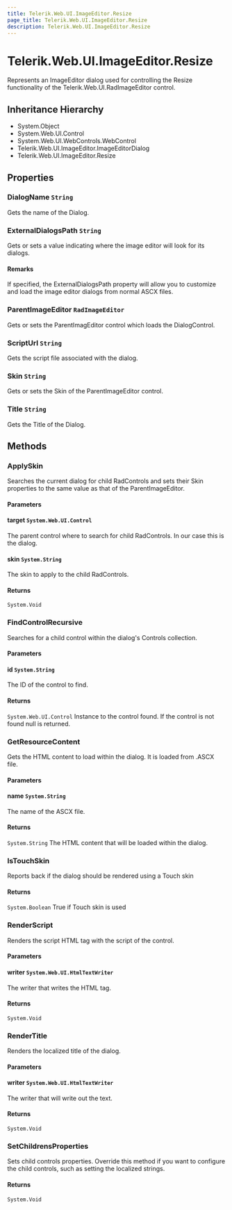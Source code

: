 ```yaml
---
title: Telerik.Web.UI.ImageEditor.Resize
page_title: Telerik.Web.UI.ImageEditor.Resize
description: Telerik.Web.UI.ImageEditor.Resize
---
```


# Telerik.Web.UI.ImageEditor.Resize

Represents an ImageEditor dialog used for controlling the Resize functionality of the Telerik.Web.UI.RadImageEditor control.

## Inheritance Hierarchy

* System.Object
* System.Web.UI.Control
* System.Web.UI.WebControls.WebControl
* Telerik.Web.UI.ImageEditor.ImageEditorDialog
* Telerik.Web.UI.ImageEditor.Resize

## Properties

###  DialogName `String`

Gets the name of the Dialog.

###  ExternalDialogsPath `String`

Gets or sets a value indicating where the image editor will look for its dialogs.

#### Remarks
If specified, the ExternalDialogsPath
                    property will allow you to customize and load the image editor dialogs from normal ASCX files.

###  ParentImageEditor `RadImageEditor`

Gets or sets the ParentImagEditor control which loads the DialogControl.

###  ScriptUrl `String`

Gets the script file associated with the dialog.

###  Skin `String`

Gets or sets the Skin of the ParentImageEditor control.

###  Title `String`

Gets the Title of the Dialog.

## Methods

###  ApplySkin

Searches the current dialog for child RadControls and sets their Skin properties to the same value as that of the ParentImageEditor.

#### Parameters

#### target `System.Web.UI.Control`

The parent control where to search for child RadControls. In our case this is the dialog.

#### skin `System.String`

The skin to apply to the child RadControls.

#### Returns

`System.Void` 

###  FindControlRecursive

Searches for a child control within the dialog's Controls collection.

#### Parameters

#### id `System.String`

The ID of the control to find.

#### Returns

`System.Web.UI.Control` Instance to the control found. If the control is not found null is returned.

###  GetResourceContent

Gets the HTML content to load within the dialog. It is loaded from .ASCX file.

#### Parameters

#### name `System.String`

The name of the ASCX file.

#### Returns

`System.String` The HTML content that will be loaded within the dialog.

###  IsTouchSkin

Reports back if the dialog should be rendered using a Touch skin

#### Returns

`System.Boolean` True if Touch skin is used

###  RenderScript

Renders the script HTML tag with the script of the control.

#### Parameters

#### writer `System.Web.UI.HtmlTextWriter`

The writer that writes the HTML tag.

#### Returns

`System.Void` 

###  RenderTitle

Renders the localized title of the dialog.

#### Parameters

#### writer `System.Web.UI.HtmlTextWriter`

The writer that will write out the text.

#### Returns

`System.Void` 

###  SetChildrensProperties

Sets child controls properties.
            Override this method if you want to configure the child controls, such as setting the localized strings.

#### Returns

`System.Void` 

